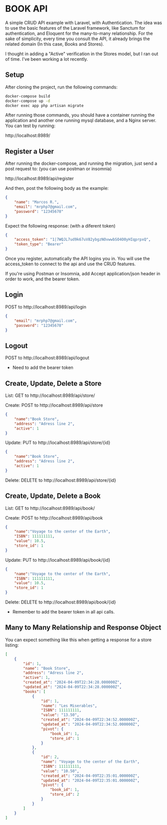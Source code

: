 # BOOK API

A simple CRUD API example with Laravel, with Authentication. The idea was to use the basic features of the Laravel framework, 
like Sanctum for authentication, and Eloquent for the many-to-many relationship. For the sake of simplicity, every time you consult the API, it already brings the related domain (In this case, Books and Stores).

I thought in adding a "Active" verification in the Stores model, but I ran out of time. I've been working a lot recently.

## Setup
After cloning the project, run the following commands:
```bash
docker-compose build
docker-compose up -d
docker exec app php artisan migrate
```
After running those commands, you should have a container running the application and another one running mysql database, and a Nginx server.
You can test by running:

http://localhost:8989/

## Register a User

After running the docker-compose, and running the migration, just send a post request to: (you can use postman or insomnia)

http://localhost:8989/api/register

And then, post the following body as the example:

```json
{
    "name": "Marcos R.",
    "email": "mrphp7@gmail.com",
    "password": "12345678"
}
```

Expect the following response: (with a diferent token)
```json
{
	"access_token": "1|7WQJL7ud9k67uV82ybgzNOvwwbSO4O0yHIqprpxQ",
	"token_type": "Bearer"
}
```

Once you register, automatically the API logins you in. You will use the access_token to connect to the api and use the CRUD features.

If you're using Postman or Insomnia, add Accept application/json header in order to work, and the bearer token.

## Login
POST to http://localhost:8989/api/login
```json
{
    "email": "mrphp7@gmail.com",
    "password": "12345678"
}
```

## Logout
POST to http://localhost:8989/api/logout 
* Need to add the bearer token

## Create, Update, Delete a Store
List: GET to http://localhost:8989/api/store/

Create: POST to http://localhost:8989/api/store
```json
{
	"name":"Book Store",
	"address": "Adress line 2",
	"active": 1
}
```

Update: PUT to http://localhost:8989/api/store/{id}
```json
{
	"name":"Book Store",
	"address": "Adress line 2",
	"active": 1
}
```

Delete: DELETE to http://localhost:8989/api/store/{id}

## Create, Update, Delete a Book
List: GET to http://localhost:8989/api/book/

Create: POST to http://localhost:8989/api/book
```json
{
	"name":"Voyage to the center of the Earth",
	"ISBN": 111111111,
	"value": 10.5,
	"store_id": 1
}
```

Update: PUT to http://localhost:8989/api/book/{id}
```json
{
	"name":"Voyage to the center of the Earth",
	"ISBN": 111111111,
	"value": 10.5,
	"store_id": 1
}
```

Delete: DELETE to http://localhost:8989/api/book/{id}

* Remember to add the bearer token in all api calls.

## Many to Many Relationship and Response Object

You can expect something like this when getting a response for a store listing:

```json
[
	{
		"id": 1,
		"name": "Book Store",
		"address": "Adress line 2",
		"active": 1,
		"created_at": "2024-04-09T22:34:28.000000Z",
		"updated_at": "2024-04-09T22:34:28.000000Z",
		"books": [
			{
				"id": 1,
				"name": "Les Miserables",
				"ISBN": 111111111,
				"value": "13.50",
				"created_at": "2024-04-09T22:34:52.000000Z",
				"updated_at": "2024-04-09T22:34:52.000000Z",
				"pivot": {
					"book_id": 1,
					"store_id": 1
				}
			},
			{
				"id": 2,
				"name": "Voyage to the center of the Earth",
				"ISBN": 111111111,
				"value": "10.50",
				"created_at": "2024-04-09T22:35:01.000000Z",
				"updated_at": "2024-04-09T22:35:01.000000Z",
				"pivot": {
					"book_id": 1,
					"store_id": 2
				}
			}
		]
	}
]
```